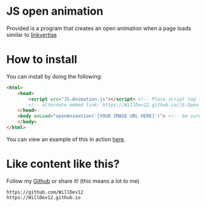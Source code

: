 # JS open animation

Provided is a program that creates an open animation when a page loads similar to [linkvertise](https://linkvertise.com/)

# How to install

You can install by doing the following:

``` html
<html>
    <head>
        <script src="JS-Animation.js"></script> <!-- Place script tag in body -->
        <!-- alternate embed link: https://WillDev12.github.io/JS-Open-Animation/v1.0.0/JS-Animation.js -->
    </head>
    <body onLoad="openAnimation('[YOUR IMAGE URL HERE]')"> <!-- be sure to add the onLoad function or this will not work -->
    </body>
</html>
```

You can view an example of this in action [here](https://WillDev12.github.io/JS-Open-Animation).

# Like content like this?

Follow my [Github](https://github.com/WillDev12) or share it! (this means a lot to me)

```
https://github.com/WillDev12
https://WillDev12.github.io
```
